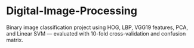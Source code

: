 # Digital-Image-Processing
Binary image classification project using HOG, LBP, VGG19 features, PCA, and Linear SVM — evaluated with 10-fold cross-validation and confusion matrix.
